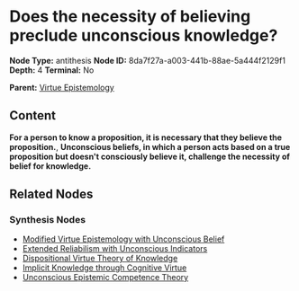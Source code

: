 # Does the necessity of believing preclude unconscious knowledge?

**Node Type:** antithesis
**Node ID:** 8da7f27a-a003-441b-88ae-5a444f2129f1
**Depth:** 4
**Terminal:** No

**Parent:** [Virtue Epistemology](virtue-epistemology-synthesis-385211b3-effe-4c1e-820a-53ea345ccd88.md)

## Content

**For a person to know a proposition, it is necessary that they believe the proposition.**, **Unconscious beliefs, in which a person acts based on a true proposition but doesn't consciously believe it, challenge the necessity of belief for knowledge.**

## Related Nodes

### Synthesis Nodes

- [Modified Virtue Epistemology with Unconscious Belief](modified-virtue-epistemology-with-unconscious-belief-synthesis-9aed1992-d49e-4e56-b82d-6a372fb37282.md)
- [Extended Reliabilism with Unconscious Indicators](extended-reliabilism-with-unconscious-indicators-synthesis-dd84d067-77b5-478a-9d5a-d0b56f2e1a5c.md)
- [Dispositional Virtue Theory of Knowledge](dispositional-virtue-theory-of-knowledge-synthesis-c05d3d4d-5e8c-4436-a74b-7d563cb601f1.md)
- [Implicit Knowledge through Cognitive Virtue](implicit-knowledge-through-cognitive-virtue-synthesis-8ab63bef-979e-4a5f-b606-a976e97acba5.md)
- [Unconscious Epistemic Competence Theory](unconscious-epistemic-competence-theory-synthesis-b125a727-e6b0-469a-b21a-d3d892dab376.md)
